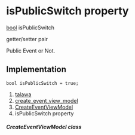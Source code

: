 
<div>

# isPublicSwitch property

</div>


[bool](https://api.flutter.dev/flutter/dart-core/bool-class.html)
isPublicSwitch


getter/setter pair




Public Event or Not.



## Implementation

``` language-dart
bool isPublicSwitch = true;
```







1.  [talawa](../../index.md)
2.  [create_event_view_model](../../view_model_after_auth_view_models_event_view_models_create_event_view_model/)
3.  [CreateEventViewModel](../../view_model_after_auth_view_models_event_view_models_create_event_view_model/CreateEventViewModel-class.md)
4.  isPublicSwitch property

##### CreateEventViewModel class







